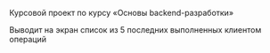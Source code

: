 Курсовой проект по курсу «Основы backend-разработки»

Выводит на экран список из 5 последних выполненных клиентом операций
